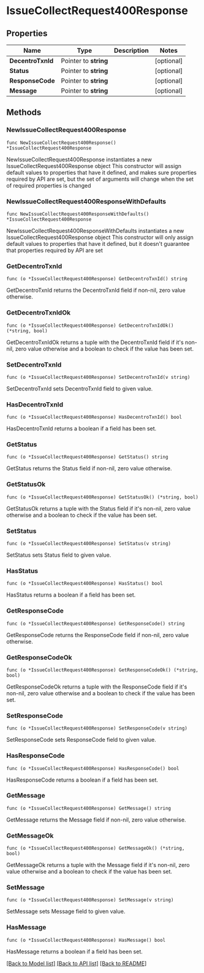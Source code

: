 # IssueCollectRequest400Response

## Properties

Name | Type | Description | Notes
------------ | ------------- | ------------- | -------------
**DecentroTxnId** | Pointer to **string** |  | [optional] 
**Status** | Pointer to **string** |  | [optional] 
**ResponseCode** | Pointer to **string** |  | [optional] 
**Message** | Pointer to **string** |  | [optional] 

## Methods

### NewIssueCollectRequest400Response

`func NewIssueCollectRequest400Response() *IssueCollectRequest400Response`

NewIssueCollectRequest400Response instantiates a new IssueCollectRequest400Response object
This constructor will assign default values to properties that have it defined,
and makes sure properties required by API are set, but the set of arguments
will change when the set of required properties is changed

### NewIssueCollectRequest400ResponseWithDefaults

`func NewIssueCollectRequest400ResponseWithDefaults() *IssueCollectRequest400Response`

NewIssueCollectRequest400ResponseWithDefaults instantiates a new IssueCollectRequest400Response object
This constructor will only assign default values to properties that have it defined,
but it doesn't guarantee that properties required by API are set

### GetDecentroTxnId

`func (o *IssueCollectRequest400Response) GetDecentroTxnId() string`

GetDecentroTxnId returns the DecentroTxnId field if non-nil, zero value otherwise.

### GetDecentroTxnIdOk

`func (o *IssueCollectRequest400Response) GetDecentroTxnIdOk() (*string, bool)`

GetDecentroTxnIdOk returns a tuple with the DecentroTxnId field if it's non-nil, zero value otherwise
and a boolean to check if the value has been set.

### SetDecentroTxnId

`func (o *IssueCollectRequest400Response) SetDecentroTxnId(v string)`

SetDecentroTxnId sets DecentroTxnId field to given value.

### HasDecentroTxnId

`func (o *IssueCollectRequest400Response) HasDecentroTxnId() bool`

HasDecentroTxnId returns a boolean if a field has been set.

### GetStatus

`func (o *IssueCollectRequest400Response) GetStatus() string`

GetStatus returns the Status field if non-nil, zero value otherwise.

### GetStatusOk

`func (o *IssueCollectRequest400Response) GetStatusOk() (*string, bool)`

GetStatusOk returns a tuple with the Status field if it's non-nil, zero value otherwise
and a boolean to check if the value has been set.

### SetStatus

`func (o *IssueCollectRequest400Response) SetStatus(v string)`

SetStatus sets Status field to given value.

### HasStatus

`func (o *IssueCollectRequest400Response) HasStatus() bool`

HasStatus returns a boolean if a field has been set.

### GetResponseCode

`func (o *IssueCollectRequest400Response) GetResponseCode() string`

GetResponseCode returns the ResponseCode field if non-nil, zero value otherwise.

### GetResponseCodeOk

`func (o *IssueCollectRequest400Response) GetResponseCodeOk() (*string, bool)`

GetResponseCodeOk returns a tuple with the ResponseCode field if it's non-nil, zero value otherwise
and a boolean to check if the value has been set.

### SetResponseCode

`func (o *IssueCollectRequest400Response) SetResponseCode(v string)`

SetResponseCode sets ResponseCode field to given value.

### HasResponseCode

`func (o *IssueCollectRequest400Response) HasResponseCode() bool`

HasResponseCode returns a boolean if a field has been set.

### GetMessage

`func (o *IssueCollectRequest400Response) GetMessage() string`

GetMessage returns the Message field if non-nil, zero value otherwise.

### GetMessageOk

`func (o *IssueCollectRequest400Response) GetMessageOk() (*string, bool)`

GetMessageOk returns a tuple with the Message field if it's non-nil, zero value otherwise
and a boolean to check if the value has been set.

### SetMessage

`func (o *IssueCollectRequest400Response) SetMessage(v string)`

SetMessage sets Message field to given value.

### HasMessage

`func (o *IssueCollectRequest400Response) HasMessage() bool`

HasMessage returns a boolean if a field has been set.


[[Back to Model list]](../README.md#documentation-for-models) [[Back to API list]](../README.md#documentation-for-api-endpoints) [[Back to README]](../README.md)



